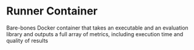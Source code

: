 # Runner Container
Bare-bones Docker container that takes an executable and an evaluation library and outputs a full array of metrics, including execution time and quality of results
